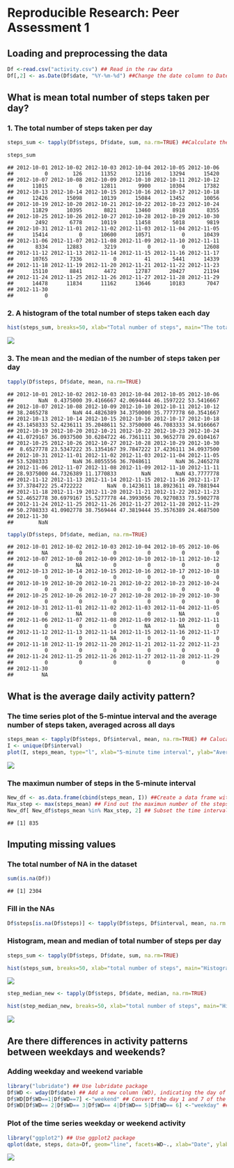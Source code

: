 # Reproducible Research: Peer Assessment 1

## Loading and preprocessing the data

```r
Df <-read.csv("activity.csv") ## Read in the raw data
Df[,2] <- as.Date(Df$date, "%Y-%m-%d") ##Change the date column to Date format in R
```

## What is mean total number of steps taken per day?
### 1. The total number of steps taken per day

```r
steps_sum <- tapply(Df$steps, Df$date, sum, na.rm=TRUE) ##Calculate the sum of each day with tapply, and ignore the NA values

steps_sum
```

```
## 2012-10-01 2012-10-02 2012-10-03 2012-10-04 2012-10-05 2012-10-06 
##          0        126      11352      12116      13294      15420 
## 2012-10-07 2012-10-08 2012-10-09 2012-10-10 2012-10-11 2012-10-12 
##      11015          0      12811       9900      10304      17382 
## 2012-10-13 2012-10-14 2012-10-15 2012-10-16 2012-10-17 2012-10-18 
##      12426      15098      10139      15084      13452      10056 
## 2012-10-19 2012-10-20 2012-10-21 2012-10-22 2012-10-23 2012-10-24 
##      11829      10395       8821      13460       8918       8355 
## 2012-10-25 2012-10-26 2012-10-27 2012-10-28 2012-10-29 2012-10-30 
##       2492       6778      10119      11458       5018       9819 
## 2012-10-31 2012-11-01 2012-11-02 2012-11-03 2012-11-04 2012-11-05 
##      15414          0      10600      10571          0      10439 
## 2012-11-06 2012-11-07 2012-11-08 2012-11-09 2012-11-10 2012-11-11 
##       8334      12883       3219          0          0      12608 
## 2012-11-12 2012-11-13 2012-11-14 2012-11-15 2012-11-16 2012-11-17 
##      10765       7336          0         41       5441      14339 
## 2012-11-18 2012-11-19 2012-11-20 2012-11-21 2012-11-22 2012-11-23 
##      15110       8841       4472      12787      20427      21194 
## 2012-11-24 2012-11-25 2012-11-26 2012-11-27 2012-11-28 2012-11-29 
##      14478      11834      11162      13646      10183       7047 
## 2012-11-30 
##          0
```

### 2. A histogram of the total number of steps taken each day

```r
hist(steps_sum, breaks=50, xlab="Total number of steps", main="The total number of steps per day")
```

![](PA1_template_files/figure-html/unnamed-chunk-3-1.png) 

### 3. The mean and the median of the number of steps taken per day

```r
tapply(Df$steps, Df$date, mean, na.rm=TRUE)
```

```
## 2012-10-01 2012-10-02 2012-10-03 2012-10-04 2012-10-05 2012-10-06 
##        NaN  0.4375000 39.4166667 42.0694444 46.1597222 53.5416667 
## 2012-10-07 2012-10-08 2012-10-09 2012-10-10 2012-10-11 2012-10-12 
## 38.2465278        NaN 44.4826389 34.3750000 35.7777778 60.3541667 
## 2012-10-13 2012-10-14 2012-10-15 2012-10-16 2012-10-17 2012-10-18 
## 43.1458333 52.4236111 35.2048611 52.3750000 46.7083333 34.9166667 
## 2012-10-19 2012-10-20 2012-10-21 2012-10-22 2012-10-23 2012-10-24 
## 41.0729167 36.0937500 30.6284722 46.7361111 30.9652778 29.0104167 
## 2012-10-25 2012-10-26 2012-10-27 2012-10-28 2012-10-29 2012-10-30 
##  8.6527778 23.5347222 35.1354167 39.7847222 17.4236111 34.0937500 
## 2012-10-31 2012-11-01 2012-11-02 2012-11-03 2012-11-04 2012-11-05 
## 53.5208333        NaN 36.8055556 36.7048611        NaN 36.2465278 
## 2012-11-06 2012-11-07 2012-11-08 2012-11-09 2012-11-10 2012-11-11 
## 28.9375000 44.7326389 11.1770833        NaN        NaN 43.7777778 
## 2012-11-12 2012-11-13 2012-11-14 2012-11-15 2012-11-16 2012-11-17 
## 37.3784722 25.4722222        NaN  0.1423611 18.8923611 49.7881944 
## 2012-11-18 2012-11-19 2012-11-20 2012-11-21 2012-11-22 2012-11-23 
## 52.4652778 30.6979167 15.5277778 44.3993056 70.9270833 73.5902778 
## 2012-11-24 2012-11-25 2012-11-26 2012-11-27 2012-11-28 2012-11-29 
## 50.2708333 41.0902778 38.7569444 47.3819444 35.3576389 24.4687500 
## 2012-11-30 
##        NaN
```

```r
tapply(Df$steps, Df$date, median, na.rm=TRUE)
```

```
## 2012-10-01 2012-10-02 2012-10-03 2012-10-04 2012-10-05 2012-10-06 
##         NA          0          0          0          0          0 
## 2012-10-07 2012-10-08 2012-10-09 2012-10-10 2012-10-11 2012-10-12 
##          0         NA          0          0          0          0 
## 2012-10-13 2012-10-14 2012-10-15 2012-10-16 2012-10-17 2012-10-18 
##          0          0          0          0          0          0 
## 2012-10-19 2012-10-20 2012-10-21 2012-10-22 2012-10-23 2012-10-24 
##          0          0          0          0          0          0 
## 2012-10-25 2012-10-26 2012-10-27 2012-10-28 2012-10-29 2012-10-30 
##          0          0          0          0          0          0 
## 2012-10-31 2012-11-01 2012-11-02 2012-11-03 2012-11-04 2012-11-05 
##          0         NA          0          0         NA          0 
## 2012-11-06 2012-11-07 2012-11-08 2012-11-09 2012-11-10 2012-11-11 
##          0          0          0         NA         NA          0 
## 2012-11-12 2012-11-13 2012-11-14 2012-11-15 2012-11-16 2012-11-17 
##          0          0         NA          0          0          0 
## 2012-11-18 2012-11-19 2012-11-20 2012-11-21 2012-11-22 2012-11-23 
##          0          0          0          0          0          0 
## 2012-11-24 2012-11-25 2012-11-26 2012-11-27 2012-11-28 2012-11-29 
##          0          0          0          0          0          0 
## 2012-11-30 
##         NA
```

## What is the average daily activity pattern?
### The time series plot of the 5-mintue interval and the average number of steps taken, averaged across all days

```r
steps_mean <- tapply(Df$steps, Df$interval, mean, na.rm=TRUE) ## Calucate the mean of steps for each time interval
I <- unique(Df$interval) 
plot(I, steps_mean, type="l", xlab="5-minute time interval", ylab="Average number of steps taken per day", main="The average daily activity pattern")
```

![](PA1_template_files/figure-html/unnamed-chunk-5-1.png) 

### The maximun number of steps in the 5-minute interval

```r
New_df <- as.data.frame(cbind(steps_mean, I)) ##Create a data frame with the steps mean with the corresponding time interval
Max_step <- max(steps_mean) ## Find out the maximun number of the steps
New_df[ New_df$steps_mean %in% Max_step, 2] ## Subset the time interval with the maximun number of steps
```

```
## [1] 835
```

## Imputing missing values
### The total number of NA in the dataset

```r
sum(is.na(Df))
```

```
## [1] 2304
```

### Fill in the NAs

```r
Df$steps[is.na(Df$steps)] <- tapply(Df$steps, Df$interval, mean, na.rm = TRUE) ## Fill in the NA value with the mean of the steps taken at 5-minute time interval
```

### Histogram, mean and median of total number of steps per day 

```r
steps_sum <- tapply(Df$steps, Df$date, sum, na.rm=TRUE)

hist(steps_sum, breaks=50, xlab="total number of steps", main="Histogram showing the total number of steps per day(with NA replaced)")
```

![](PA1_template_files/figure-html/unnamed-chunk-9-1.png) 

```r
step_median_new <- tapply(Df$steps, Df$date, median, na.rm=TRUE)

hist(step_median_new, breaks=50, xlab="total number of steps", main="Histogram showing the median of steps per day(with NA replaced)")
```

![](PA1_template_files/figure-html/unnamed-chunk-9-2.png) 

## Are there differences in activity patterns between weekdays and weekends?
### Adding weekday and weekend variable

```r
library("lubridate") ## Use lubridate package
Df$WD <- wday(Df$date) ## Add a new column (WD), indicating the day of the week(in number format)
Df$WD[Df$WD==1|Df$WD==7] <-"weekend" ## Convert the day 1 and 7 of the week to weekend
Df$WD[Df$WD== 2|Df$WD== 3|Df$WD== 4|Df$WD== 5|Df$WD== 6] <-"weekday" ## Convert the day 2,3,4,5,6 to weekday
```

### Plot of the time series weekday or weekend activity 

```r
library("ggplot2") ## Use ggplot2 package
qplot(date, steps, data=Df, geom="line", facets=WD~., xlab="Date", ylab="steps", main="Compare the activity during weekday and weekend")
```

![](PA1_template_files/figure-html/unnamed-chunk-11-1.png) 
